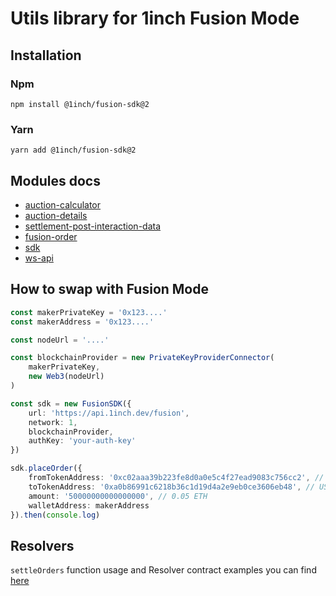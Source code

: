 # Utils library for 1inch Fusion Mode

## Installation

### Npm

```
npm install @1inch/fusion-sdk@2
```

### Yarn

```
yarn add @1inch/fusion-sdk@2
```

## Modules docs

-   [auction-calculator](src/auction-calculator/README.md)
-   [auction-details](src/fusion-order/auction-details/README.md)
-   [settlement-post-interaction-data](src/fusion-order/settlement-post-interaction-data/README.md)
-   [fusion-order](src/fusion-order/README.md)
-   [sdk](src/sdk/README.md)
-   [ws-api](src/ws-api/README.md)

## How to swap with Fusion Mode

```typescript
const makerPrivateKey = '0x123....'
const makerAddress = '0x123....'

const nodeUrl = '....'

const blockchainProvider = new PrivateKeyProviderConnector(
    makerPrivateKey,
    new Web3(nodeUrl)
)

const sdk = new FusionSDK({
    url: 'https://api.1inch.dev/fusion',
    network: 1,
    blockchainProvider,
    authKey: 'your-auth-key'
})

sdk.placeOrder({
    fromTokenAddress: '0xc02aaa39b223fe8d0a0e5c4f27ead9083c756cc2', // WETH
    toTokenAddress: '0xa0b86991c6218b36c1d19d4a2e9eb0ce3606eb48', // USDC
    amount: '50000000000000000', // 0.05 ETH
    walletAddress: makerAddress
}).then(console.log)
```

## Resolvers

`settleOrders` function usage and Resolver contract examples you can find [here](https://github.com/1inch/fusion-resolver-example)
